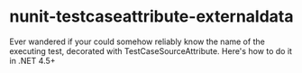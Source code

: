 # nunit-testcaseattribute-externaldata
Ever wandered if your could somehow reliably know the name of the executing test, decorated with TestCaseSourceAttribute. Here's how to do it in .NET 4.5+
